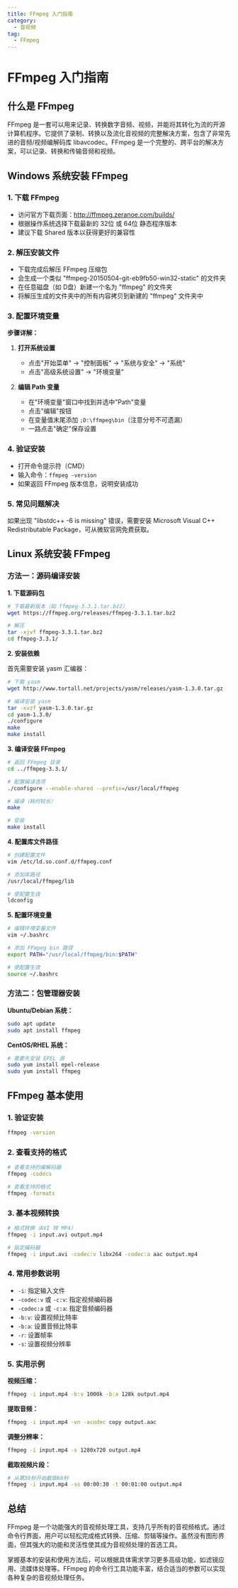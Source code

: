 ```yaml
---
title: FFmpeg 入门指南
category:
  - 音视频
tag:
  - FFmpeg
---
```


# FFmpeg 入门指南

## 什么是 FFmpeg

FFmpeg 是一套可以用来记录、转换数字音频、视频，并能将其转化为流的开源计算机程序。它提供了录制、转换以及流化音视频的完整解决方案，包含了非常先进的音频/视频编解码库 libavcodec。FFmpeg 是一个完整的、跨平台的解决方案，可以记录、转换和传输音频和视频。

## Windows 系统安装 FFmpeg

### 1. 下载 FFmpeg

- 访问官方下载页面：http://ffmpeg.zeranoe.com/builds/
- 根据操作系统选择下载最新的 32位 或 64位 静态程序版本
- 建议下载 Shared 版本以获得更好的兼容性

### 2. 解压安装文件

- 下载完成后解压 FFmpeg 压缩包
- 会生成一个类似 "ffmpeg-20150504-git-eb9fb50-win32-static" 的文件夹
- 在任意磁盘（如 D盘）新建一个名为 "ffmpeg" 的文件夹
- 将解压生成的文件夹中的所有内容拷贝到新建的 "ffmpeg" 文件夹中

### 3. 配置环境变量

**步骤详解：**

1. **打开系统设置**
   - 点击"开始菜单" → "控制面板" → "系统与安全" → "系统"
   - 点击"高级系统设置" → "环境变量"

2. **编辑 Path 变量**
   - 在"环境变量"窗口中找到并选中"Path"变量
   - 点击"编辑"按钮
   - 在变量值末尾添加 `;D:\ffmpeg\bin`（注意分号不可遗漏）
   - 一路点击"确定"保存设置

### 4. 验证安装

- 打开命令提示符（CMD）
- 输入命令：`ffmpeg -version`
- 如果返回 FFmpeg 版本信息，说明安装成功

### 5. 常见问题解决

如果出现 "libstdc++ -6 is missing" 错误，需要安装 Microsoft Visual C++ Redistributable Package，可从微软官网免费获取。

## Linux 系统安装 FFmpeg

### 方法一：源码编译安装

**1. 下载源码包**
```bash
# 下载最新版本（如 ffmpeg-3.3.1.tar.bz2）
wget https://ffmpeg.org/releases/ffmpeg-3.3.1.tar.bz2

# 解压
tar -xjvf ffmpeg-3.3.1.tar.bz2
cd ffmpeg-3.3.1/
```

**2. 安装依赖**

首先需要安装 yasm 汇编器：
```bash
# 下载 yasm
wget http://www.tortall.net/projects/yasm/releases/yasm-1.3.0.tar.gz

# 编译安装 yasm
tar -xvzf yasm-1.3.0.tar.gz
cd yasm-1.3.0/
./configure
make
make install
```

**3. 编译安装 FFmpeg**
```bash
# 返回 FFmpeg 目录
cd ../ffmpeg-3.3.1/

# 配置编译选项
./configure --enable-shared --prefix=/usr/local/ffmpeg

# 编译（耗时较长）
make

# 安装
make install
```

**4. 配置库文件路径**
```bash
# 创建配置文件
vim /etc/ld.so.conf.d/ffmpeg.conf

# 添加库路径
/usr/local/ffmpeg/lib

# 使配置生效
ldconfig
```

**5. 配置环境变量**
```bash
# 编辑环境变量文件
vim ~/.bashrc

# 添加 FFmpeg bin 路径
export PATH="/usr/local/ffmpeg/bin:$PATH"

# 使配置生效
source ~/.bashrc
```

### 方法二：包管理器安装

**Ubuntu/Debian 系统：**
```bash
sudo apt update
sudo apt install ffmpeg
```

**CentOS/RHEL 系统：**
```bash
# 需要先安装 EPEL 源
sudo yum install epel-release
sudo yum install ffmpeg
```

## FFmpeg 基本使用

### 1. 验证安装
```bash
ffmpeg -version
```

### 2. 查看支持的格式
```bash
# 查看支持的编解码器
ffmpeg -codecs

# 查看支持的格式
ffmpeg -formats
```

### 3. 基本视频转换
```bash
# 格式转换（AVI 转 MP4）
ffmpeg -i input.avi output.mp4

# 指定编码器
ffmpeg -i input.avi -codec:v libx264 -codec:a aac output.mp4
```

### 4. 常用参数说明

- `-i`: 指定输入文件
- `-codec:v` 或 `-c:v`: 指定视频编码器
- `-codec:a` 或 `-c:a`: 指定音频编码器
- `-b:v`: 设置视频比特率
- `-b:a`: 设置音频比特率
- `-r`: 设置帧率
- `-s`: 设置视频分辨率

### 5. 实用示例

**视频压缩：**
```bash
ffmpeg -i input.mp4 -b:v 1000k -b:a 128k output.mp4
```

**提取音频：**
```bash
ffmpeg -i input.mp4 -vn -acodec copy output.aac
```

**调整分辨率：**
```bash
ffmpeg -i input.mp4 -s 1280x720 output.mp4
```

**截取视频片段：**
```bash
# 从第30秒开始截取60秒
ffmpeg -i input.mp4 -ss 00:00:30 -t 00:01:00 output.mp4
```

## 总结

FFmpeg 是一个功能强大的音视频处理工具，支持几乎所有的音视频格式。通过命令行界面，用户可以轻松完成格式转换、压缩、剪辑等操作。虽然没有图形界面，但其强大的功能和灵活性使其成为音视频处理的首选工具。

掌握基本的安装和使用方法后，可以根据具体需求学习更多高级功能，如滤镜应用、流媒体处理等。FFmpeg 的命令行工具功能丰富，结合适当的参数可以实现各种复杂的音视频处理任务。